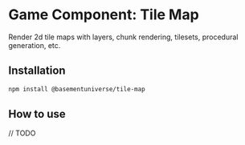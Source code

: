 # Game Component: Tile Map

Render 2d tile maps with layers, chunk rendering, tilesets, procedural generation, etc.

## Installation

```bash
npm install @basementuniverse/tile-map
```

## How to use

// TODO
